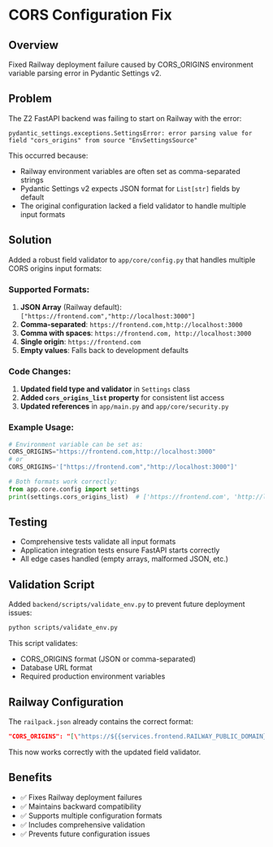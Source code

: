 # CORS Configuration Fix

## Overview
Fixed Railway deployment failure caused by CORS_ORIGINS environment variable parsing error in Pydantic Settings v2.

## Problem
The Z2 FastAPI backend was failing to start on Railway with the error:
```
pydantic_settings.exceptions.SettingsError: error parsing value for field "cors_origins" from source "EnvSettingsSource"
```

This occurred because:
- Railway environment variables are often set as comma-separated strings
- Pydantic Settings v2 expects JSON format for `List[str]` fields by default
- The original configuration lacked a field validator to handle multiple input formats

## Solution
Added a robust field validator to `app/core/config.py` that handles multiple CORS origins input formats:

### Supported Formats:
1. **JSON Array** (Railway default): `["https://frontend.com","http://localhost:3000"]`
2. **Comma-separated**: `https://frontend.com,http://localhost:3000`
3. **Comma with spaces**: `https://frontend.com, http://localhost:3000`
4. **Single origin**: `https://frontend.com`
5. **Empty values**: Falls back to development defaults

### Code Changes:
1. **Updated field type and validator** in `Settings` class
2. **Added `cors_origins_list` property** for consistent list access
3. **Updated references** in `app/main.py` and `app/core/security.py`

### Example Usage:
```python
# Environment variable can be set as:
CORS_ORIGINS="https://frontend.com,http://localhost:3000"
# or
CORS_ORIGINS='["https://frontend.com","http://localhost:3000"]'

# Both formats work correctly:
from app.core.config import settings
print(settings.cors_origins_list)  # ['https://frontend.com', 'http://localhost:3000']
```

## Testing
- Comprehensive tests validate all input formats
- Application integration tests ensure FastAPI starts correctly
- All edge cases handled (empty arrays, malformed JSON, etc.)

## Validation Script
Added `backend/scripts/validate_env.py` to prevent future deployment issues:
```bash
python scripts/validate_env.py
```

This script validates:
- CORS_ORIGINS format (JSON or comma-separated)
- Database URL format
- Required production environment variables

## Railway Configuration
The `railpack.json` already contains the correct format:
```json
"CORS_ORIGINS": "[\"https://${{services.frontend.RAILWAY_PUBLIC_DOMAIN}}\"]"
```

This now works correctly with the updated field validator.

## Benefits
- ✅ Fixes Railway deployment failures
- ✅ Maintains backward compatibility
- ✅ Supports multiple configuration formats
- ✅ Includes comprehensive validation
- ✅ Prevents future configuration issues